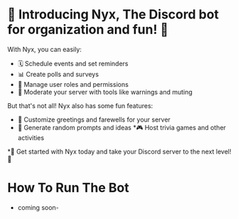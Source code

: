 # 🌌 Introducing Nyx, The Discord bot for organization and fun! 🌌

With Nyx, you can easily:

* 🗓️ Schedule events and set reminders
* 📊 Create polls and surveys
* 👑 Manage user roles and permissions
* 🚨 Moderate your server with tools like warnings and muting

But that's not all! Nyx also has some fun features:

* 💬 Customize greetings and farewells for your server
* 🎲 Generate random prompts and ideas
*🎮 Host trivia games and other activities

*🚀 Get started with Nyx today and take your Discord server to the next level! 🚀

# How To Run The Bot

- coming soon-
